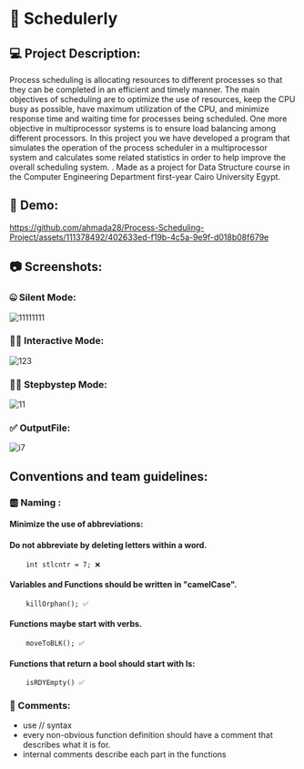 # 🤖 Schedulerly
## 💻 Project Description:
Process scheduling is allocating resources to different processes so that they can be completed in an efficient and timely manner. The main objectives of scheduling are to optimize the use of resources, keep the CPU busy as possible, have maximum utilization of the CPU, and minimize response time and waiting time for processes being scheduled. One more objective in multiprocessor systems is to ensure load balancing among different processors.
In this project you we have developed a program that simulates the operation of the process scheduler in a multiprocessor system and calculates some related statistics in order to help improve the overall scheduling system. . Made as a project for Data Structure course in the Computer Engineering Department first-year Cairo University Egypt.
## 🎥 Demo:



https://github.com/ahmada28/Process-Scheduling-Project/assets/111378492/402633ed-f19b-4c5a-9e9f-d018b08f679e


## 📷 Screenshots:
### 🤐 Silent Mode:
![11111111](https://github.com/ahmada28/Process-Scheduling-Project/assets/111378492/0dffde31-5acc-4c85-9477-d8d3b569558d)

### 🐱‍👤 Interactive Mode:
![123](https://github.com/ahmada28/Process-Scheduling-Project/assets/111378492/dc656741-c35c-4180-a04b-dc3ae1b0ec2a)

### 👩‍💻 Stepbystep Mode:
![11](https://github.com/ahmada28/Process-Scheduling-Project/assets/111378492/e5b539d8-4547-4c15-9b55-264d60baed70)

### ✅ OutputFile:
![i7](https://github.com/ahmada28/Process-Scheduling-Project/assets/111378492/ea97759b-235a-4137-9032-a71a55cc79e9)

## Conventions and team guidelines:

### 🆎 Naming : 
#### Minimize the use of abbreviations:
#### Do not abbreviate by deleting letters within a word.
        int stlcntr = 7; ❌ 
#### Variables and Functions should be written in "camelCase".
        killOrphan(); ✅
#### Functions maybe start with verbs.
        moveToBLK(); ✅
#### Functions that return a bool should start with Is:
        isRDYEmpty() ✅

### 💬 Comments:
- use // syntax
- every non-obvious function definition should have a comment that describes what it is for.
- internal comments describe each part in the functions 
